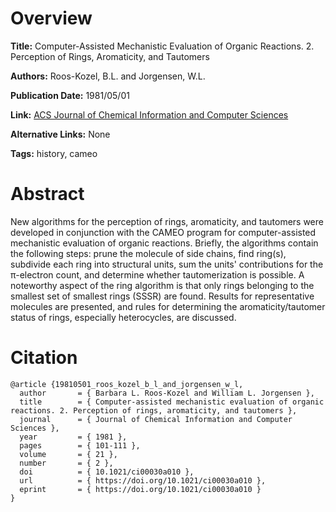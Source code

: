 # Overview
**Title:**
Computer-Assisted Mechanistic Evaluation of Organic Reactions. 2. Perception of Rings, Aromaticity, and Tautomers

**Authors:**
Roos-Kozel, B.L. and Jorgensen, W.L.

**Publication Date:**
1981/05/01

**Link:**
[ACS Journal of Chemical Information and Computer Sciences](https://pubs.acs.org/doi/10.1021/ci00030a010)

**Alternative Links:**
None

**Tags:**
history, cameo


# Abstract
New algorithms for the perception of rings, aromaticity, and tautomers were developed in conjunction with the CAMEO program for computer-assisted mechanistic evaluation of organic reactions.
Briefly, the algorithms contain the following steps: prune the molecule of side chains, find ring(s), subdivide each ring into structural units, sum the units' contributions for the π-electron count, and determine whether tautomerization is possible.
A noteworthy aspect of the ring algorithm is that only rings belonging to the smallest set of smallest rings (SSSR) are found.
Results for representative molecules are presented, and rules for determining the aromaticity/tautomer status of rings, especially heterocycles, are discussed.


# Citation
```
@article {19810501_roos_kozel_b_l_and_jorgensen_w_l,
  author       = { Barbara L. Roos-Kozel and William L. Jorgensen },
  title        = { Computer-assisted mechanistic evaluation of organic reactions. 2. Perception of rings, aromaticity, and tautomers },
  journal      = { Journal of Chemical Information and Computer Sciences },
  year         = { 1981 },
  pages        = { 101-111 },
  volume       = { 21 },
  number       = { 2 },
  doi          = { 10.1021/ci00030a010 },
  url          = { https://doi.org/10.1021/ci00030a010 },
  eprint       = { https://doi.org/10.1021/ci00030a010 }
}
```
